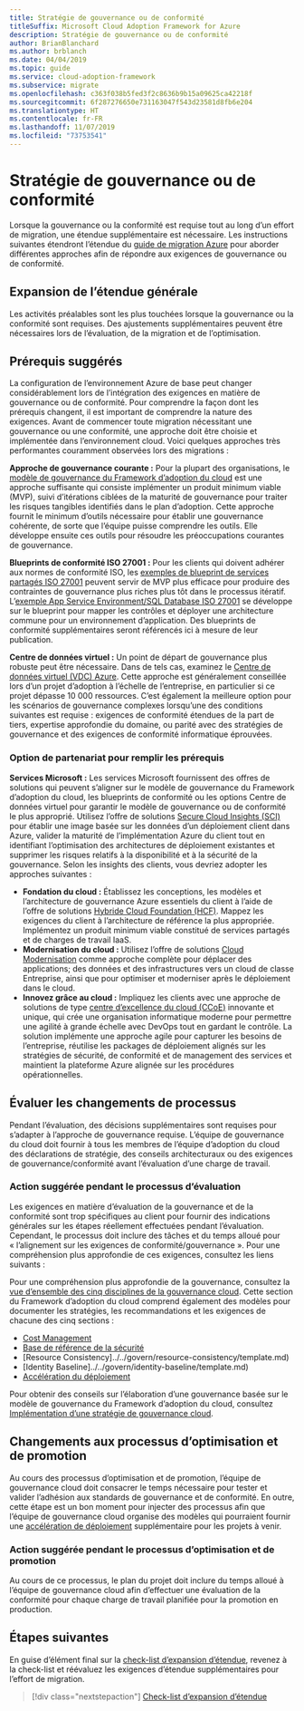 ```yaml
---
title: Stratégie de gouvernance ou de conformité
titleSuffix: Microsoft Cloud Adoption Framework for Azure
description: Stratégie de gouvernance ou de conformité
author: BrianBlanchard
ms.author: brblanch
ms.date: 04/04/2019
ms.topic: guide
ms.service: cloud-adoption-framework
ms.subservice: migrate
ms.openlocfilehash: c363f038b5fed3f2c8636b9b15a09625ca42218f
ms.sourcegitcommit: 6f287276650e731163047f543d23581d8fb6e204
ms.translationtype: HT
ms.contentlocale: fr-FR
ms.lasthandoff: 11/07/2019
ms.locfileid: "73753541"
---
```

# <a name="governance-or-compliance-strategy"></a>Stratégie de gouvernance ou de conformité

Lorsque la gouvernance ou la conformité est requise tout au long d’un effort de migration, une étendue supplémentaire est nécessaire. Les instructions suivantes étendront l’étendue du [guide de migration Azure](../azure-migration-guide/index.md) pour aborder différentes approches afin de répondre aux exigences de gouvernance ou de conformité.

## <a name="general-scope-expansion"></a>Expansion de l’étendue générale

Les activités préalables sont les plus touchées lorsque la gouvernance ou la conformité sont requises. Des ajustements supplémentaires peuvent être nécessaires lors de l’évaluation, de la migration et de l’optimisation.

## <a name="suggested-prerequisites"></a>Prérequis suggérés

La configuration de l’environnement Azure de base peut changer considérablement lors de l’intégration des exigences en matière de gouvernance ou de conformité. Pour comprendre la façon dont les prérequis changent, il est important de comprendre la nature des exigences. Avant de commencer toute migration nécessitant une gouvernance ou une conformité, une approche doit être choisie et implémentée dans l’environnement cloud. Voici quelques approches très performantes couramment observées lors des migrations :

**Approche de gouvernance courante :** Pour la plupart des organisations, le [modèle de gouvernance du Framework d’adoption du cloud](../../govern/guides/index.md) est une approche suffisante qui consiste implémenter un produit minimum viable (MVP), suivi d’itérations ciblées de la maturité de gouvernance pour traiter les risques tangibles identifiés dans le plan d’adoption. Cette approche fournit le minimum d’outils nécessaire pour établir une gouvernance cohérente, de sorte que l’équipe puisse comprendre les outils. Elle développe ensuite ces outils pour résoudre les préoccupations courantes de gouvernance.

**Blueprints de conformité ISO 27001 :** Pour les clients qui doivent adhérer aux normes de conformité ISO, les [exemples de blueprint de services partagés ISO 27001](https://docs.microsoft.com/azure/governance/blueprints/samples/iso27001-shared/index) peuvent servir de MVP plus efficace pour produire des contraintes de gouvernance plus riches plus tôt dans le processus itératif. L’[exemple App Service Environment/SQL Database ISO 27001](https://docs.microsoft.com/azure/governance/blueprints/samples/iso27001-ase-sql-workload) se développe sur le blueprint pour mapper les contrôles et déployer une architecture commune pour un environnement d’application. Des blueprints de conformité supplémentaires seront référencés ici à mesure de leur publication.

**Centre de données virtuel :** Un point de départ de gouvernance plus robuste peut être nécessaire. Dans de tels cas, examinez le [Centre de données virtuel (VDC) Azure](../../reference/vdc.md). Cette approche est généralement conseillée lors d’un projet d’adoption à l’échelle de l’entreprise, en particulier si ce projet dépasse 10 000 ressources. C’est également la meilleure option pour les scénarios de gouvernance complexes lorsqu’une des conditions suivantes est requise : exigences de conformité étendues de la part de tiers, expertise approfondie du domaine, ou parité avec des stratégies de gouvernance et des exigences de conformité informatique éprouvées.

### <a name="partnership-option-to-complete-prerequisites"></a>Option de partenariat pour remplir les prérequis

**Services Microsoft :** Les services Microsoft fournissent des offres de solutions qui peuvent s’aligner sur le modèle de gouvernance du Framework d’adoption du cloud, les blueprints de conformité ou les options Centre de données virtuel pour garantir le modèle de gouvernance ou de conformité le plus approprié. Utilisez l’offre de solutions [Secure Cloud Insights (SCI)](https://download.microsoft.com/download/C/7/C/C7CEA89D-7BDB-4E08-B998-737C13107361/Secure_Cloud_Insights_Datasheet_EN_US.pdf) pour établir une image basée sur les données d’un déploiement client dans Azure, valider la maturité de l’implémentation Azure du client tout en identifiant l’optimisation des architectures de déploiement existantes et supprimer les risques relatifs à la disponibilité et à la sécurité de la gouvernance. Selon les insights des clients, vous devriez adopter les approches suivantes :

- **Fondation du cloud :** Établissez les conceptions, les modèles et l’architecture de gouvernance Azure essentiels du client à l’aide de l’offre de solutions [Hybride Cloud Foundation (HCF)](https://download.microsoft.com/download/D/8/7/D872DFD0-1C46-4145-95E4-B5EAB2958B96/Hybrid_Cloud_Foundation_Datasheet_EN_US.pdf). Mappez les exigences du client à l’architecture de référence la plus appropriée. Implémentez un produit minimum viable constitué de services partagés et de charges de travail IaaS.
- **Modernisation du cloud :** Utilisez l’offre de solutions [Cloud Modernisation](https://download.microsoft.com/download/3/7/3/373F90E3-8568-44F3-B096-CD9C1CD28AB7/Cloud_Modernization_Datasheet_EN_US.pdf) comme approche complète pour déplacer des applications; des données et des infrastructures vers un cloud de classe Entreprise, ainsi que pour optimiser et moderniser après le déploiement dans le cloud.
- **Innovez grâce au cloud :** Impliquez les clients avec une approche de solutions de type [centre d’excellence du cloud (CCoE)](https://download.microsoft.com/download/F/8/B/F8BBE4BD-E5F8-4DFB-82F7-C0A4E17051BB/Cloud_Center_of_Excellence_Datasheet_EN_US.pdf) innovante et unique, qui crée une organisation informatique moderne pour permettre une agilité à grande échelle avec DevOps tout en gardant le contrôle. La solution implémente une approche agile pour capturer les besoins de l’entreprise, réutilise les packages de déploiement alignés sur les stratégies de sécurité, de conformité et de management des services et maintient la plateforme Azure alignée sur les procédures opérationnelles.

## <a name="assess-process-changes"></a>Évaluer les changements de processus

Pendant l’évaluation, des décisions supplémentaires sont requises pour s’adapter à l’approche de gouvernance requise. L’équipe de gouvernance du cloud doit fournir à tous les membres de l’équipe d’adoption du cloud des déclarations de stratégie, des conseils architecturaux ou des exigences de gouvernance/conformité avant l’évaluation d’une charge de travail.

### <a name="suggested-action-during-the-assess-process"></a>Action suggérée pendant le processus d’évaluation

Les exigences en matière d’évaluation de la gouvernance et de la conformité sont trop spécifiques au client pour fournir des indications générales sur les étapes réellement effectuées pendant l’évaluation. Cependant, le processus doit inclure des tâches et du temps alloué pour « l’alignement sur les exigences de conformité/gouvernance ». Pour une compréhension plus approfondie de ces exigences, consultez les liens suivants :

Pour une compréhension plus approfondie de la gouvernance, consultez la [vue d’ensemble des cinq disciplines de la gouvernance cloud](../../govern/governance-disciplines.md). Cette section du Framework d’adoption du cloud comprend également des modèles pour documenter les stratégies, les recommandations et les exigences de chacune des cinq sections :

- [Cost Management](../../govern/cost-management/template.md)
- [Base de référence de la sécurité](../../govern/security-baseline/template.md)
- [Resource Consistency]../../govern/resource-consistency/template.md)
- [Identity Baseline]../../govern/identity-baseline/template.md)
- [Accélération du déploiement](../../govern/deployment-acceleration/template.md)

Pour obtenir des conseils sur l’élaboration d’une gouvernance basée sur le modèle de gouvernance du Framework d’adoption du cloud, consultez [Implémentation d’une stratégie de gouvernance cloud](../../govern/corporate-policy.md).

## <a name="optimize-and-promote-process-changes"></a>Changements aux processus d’optimisation et de promotion

Au cours des processus d’optimisation et de promotion, l’équipe de gouvernance cloud doit consacrer le temps nécessaire pour tester et valider l’adhésion aux standards de gouvernance et de conformité. En outre, cette étape est un bon moment pour injecter des processus afin que l’équipe de gouvernance cloud organise des modèles qui pourraient fournir une [accélération de déploiement](../../govern/deployment-acceleration/index.md) supplémentaire pour les projets à venir.

### <a name="suggested-action-during-the-optimize-and-promote-process"></a>Action suggérée pendant le processus d’optimisation et de promotion

Au cours de ce processus, le plan du projet doit inclure du temps alloué à l’équipe de gouvernance cloud afin d’effectuer une évaluation de la conformité pour chaque charge de travail planifiée pour la promotion en production.

## <a name="next-steps"></a>Étapes suivantes

En guise d’élément final sur la [check-list d’expansion d’étendue](./index.md), revenez à la check-list et réévaluez les exigences d’étendue supplémentaires pour l’effort de migration.

> [!div class="nextstepaction"]
> [Check-list d’expansion d’étendue](./index.md)
